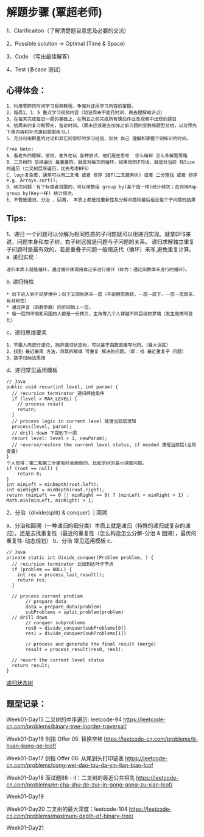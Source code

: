 # 解题步骤 (覃超老师)
1、Clarificaiton（了解清楚题目意思及必要的交流）

2、Possible solution -> Optimal (Time & Space)

3、Code （写出最佳解答）

4、Test (多case 测试)

## 心得体会：

```
1、利用零碎的时间学习视频教程，争强对这周学习内容的掌握。
2、每周1、3、5 重点学习视频内容（切记周末不能花时间，再去理解知识点）
3、在每天完成每日一题的基础上，在周五之前完成所有课后作业及视频中出现的题目
4、给周末的复习和预先，留足时间。（周末应该是去加强之前习题的变数和题型总结，以及预先下周内容和补充类似题型练习。）
5、充分利用群里的讨论和其它同学好的学习经验，加快 自己 理解和掌握个别知识的时间。

Free Note:
A、看老外的题解，感觉，老外在玩 各种尝试，他们是在思考  怎么精辟 怎么多解题思路
B、二叉树的 层续遍历 最重要的，就是对每次的循环，如果是BSF的话，就是对当前 栈Size的遍历（二叉树层序遍历，优先考虑BFS）
C、logn复杂度，通常可以用二叉堆 或者 排序 SBT(二叉搜索树) 或者 二分查找 或者 排序 e.g. Arrays.sort();
D、频次问题：有下标或者范围的，可以用数组 group by(某个值一样)统计频次；否则用Map group by(Key一样) 统计频次。
E、不管是递归、分治 、回溯， 本质上都是找重新性及分解问题和最后组合每个子问题的结果
```

## Tips:
1、递归
  一个问题可以分解为相同性质的子问题就可以用递归实现。就拿DFS来说，问题本身和左子树，右子树这就是问题与子问题的关系。
  递归求解独立重复子问题时是最有效的，若是重叠子问题一般用迭代（循环）来写,避免重复计算。
a. 递归实现：
```
递归本质上就是循环，通过循环体调用自己来进行循环（称为：通过函数体来进行的循环）。
```
b. 递归特性
```
* 向下进入到不同梦境中；向下又回到原来一层（不能跨层跳跃，一层一层下，一层一层回来，有对称性）
* 通过声音（函数参数）同步回到上一层。
* 每一层的环境和周围的人都是一份拷贝，主角等几个人穿越不同层级的梦境（发生和携带变化）
```
c、递归思维要素
```
1、不要人肉进行递归, 抛弃递归状态树，可以基于函数直接写代码。（最大误区）
2、找到 最近最简 方法，将其拆解成 可重复 解决的问题。（即：找 最近重复子 问题）
3、数学归纳法思维
```
d、递归常见适用模板
```
// Java
public void recur(int level, int param) { 
  // recursion terminator 递归终结条件
  if (level > MAX_LEVEL) { 
    // process result 
    return; 
  }
  // process logic in current level 处理当前层逻辑
  process(level, param); 
  // drill down 下探到下一层
  recur( level: level + 1, newParam); 
  // reverse/restore the current level status, if needed 清理当前层(全局变量)
}
个人觉得：第二和第三步骤有时会颠倒的，比如求树的最小深度问题。
if (root == null) {
    return 0;
}
int minLeft = minDepth(root.left);
int minRight = minDepth(root.right);
return (minLeft == 0 || minRight == 0) ? (minLeft + minRight + 1) : Math.min(minLeft, minRight) + 1;
```
2、分治（divide(split) & conquer）| 回溯

a、分治和回溯（一种递归的细分类）本质上就是递归（特殊的递归或复杂的递归）。还是去找重复性（最近的重复性（怎么构造怎么分解-分治 & 回溯），最优的重复性-动态规划）
b、分治 常见适用模板
c、
```
// Java
private static int divide_conquer(Problem problem, ) {
  // recursion terminator 比如到达叶子节点
  if (problem == NULL) {
    int res = process_last_result();
    return res;     
  }
  
  // process current problem
       // prepare data 
       data = prepare_data(problem) 
       subProblems = split_problem(problem)
  // drill down
       // conquer subproblems
       res0 = divide_conquer(subProblems[0])
       res1 = divide_conquer(subProblems[1])

       // process and generate the final result (merge)
       result = process_result(res0, res1);
  
  // revert the current level status
  return result;
}
```
[递归状态树](split-conquer.png "split")

## 题型记录：
Week01-Day15
二叉树的中序遍历: leetcode-94
https://leetcode-cn.com/problems/binary-tree-inorder-traversal/

Week01-Day16
剑指 Offer 05: 替换空格 
https://leetcode-cn.com/problems/ti-huan-kong-ge-lcof/

Week01-Day17
剑指 Offer 06: 从尾到头打印链表
https://leetcode-cn.com/problems/cong-wei-dao-tou-da-yin-lian-biao-lcof

Week01-Day18
面试题68 - II：二叉树的最近公共祖先 
https://leetcode-cn.com/problems/er-cha-shu-de-zui-jin-gong-gong-zu-xian-lcof/

Week01-Day19

Week01-Day20
二叉树的最大深度：leetcode-104
https://leetcode-cn.com/problems/maximum-depth-of-binary-tree/

Week01-Day21



